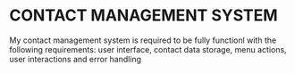# CONTACT MANAGEMENT SYSTEM

My contact management system is required to be fully functionl with the following requirements: user interface, contact data storage, menu actions, user interactions and error handling
